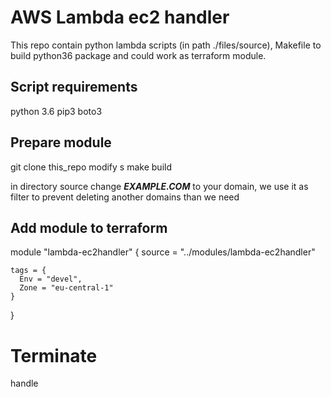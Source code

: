 AWS Lambda ec2 handler
======================

This repo contain python lambda scripts (in path ./files/source), Makefile to build python36 package and could work as terraform module.


Script requirements
-------------------
python 3.6
pip3
boto3


Prepare module
--------------

  git clone this_repo
  modify s
  make build

  in directory source change _______EXAMPLE.COM_______ to your domain, we use it as filter to prevent deleting another domains than we need


Add module to terraform
-----------------------
  module "lambda-ec2handler" {
    source = "../modules/lambda-ec2handler"

    tags = {
      Env = "devel",
      Zone = "eu-central-1"
    }
  }  



Terminate
=========
handle 